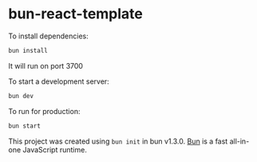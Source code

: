# bun-react-template

To install dependencies:

```bash
bun install
```
It will run on port 3700

To start a development server:

```bash
bun dev
```

To run for production:

```bash
bun start
```

This project was created using `bun init` in bun v1.3.0. [Bun](https://bun.com) is a fast all-in-one JavaScript runtime.
